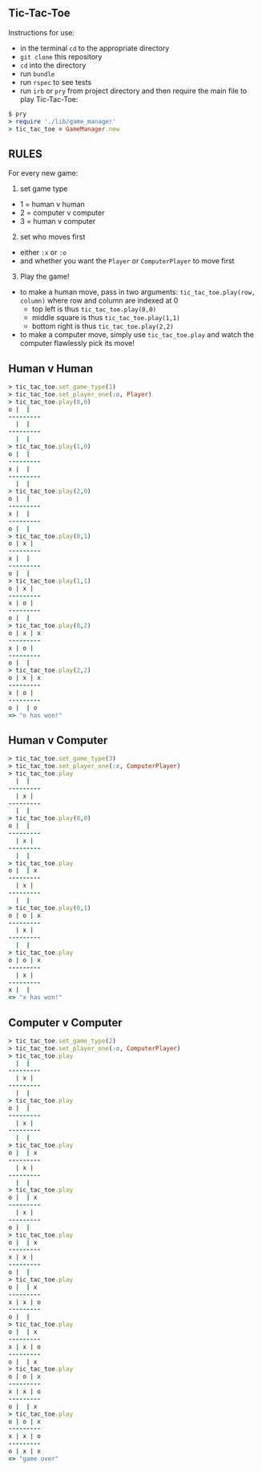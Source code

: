 
Tic-Tac-Toe
---

Instructions for use:

- in the terminal `cd` to the appropriate directory
- `git clone` this repository
- `cd` into the directory
- run `bundle`
- run `rspec` to see tests
- run `irb` or `pry` from project directory and then require the main file to play Tic-Tac-Toe:

```ruby
$ pry
> require './lib/game_manager'
> tic_tac_toe = GameManager.new
```
RULES
---
For every new game:

1. set game type
  - 1 = human v human
  - 2 = computer v computer
  - 3 = human v computer
2. set who moves first
  - either `:x` or `:o`
  - and whether you want the `Player` or `ComputerPlayer` to move first
3. Play the game!
  - to make a human move, pass in two arguments: `tic_tac_toe.play(row, column)` where row and column are indexed at 0
    - top left is thus `tic_tac_toe.play(0,0)`
    - middle square is thus `tic_tac_toe.play(1,1)`
    - bottom right is thus `tic_tac_toe.play(2,2)`
  - to make a computer move, simply use `tic_tac_toe.play` and watch the computer flawlessly pick its move!

Human v Human
---
```ruby
> tic_tac_toe.set_game_type(1)
> tic_tac_toe.set_player_one(:o, Player)
> tic_tac_toe.play(0,0)
o |  |
---------
  |  |
---------
  |  |
> tic_tac_toe.play(1,0)
o |  |
---------
x |  |
---------
  |  |
> tic_tac_toe.play(2,0)
o |  |
---------
x |  |
---------
o |  |
> tic_tac_toe.play(0,1)
o | x |
---------
x |  |
---------
o |  |
> tic_tac_toe.play(1,1)
o | x |
---------
x | o |
---------
o |  |
> tic_tac_toe.play(0,2)
o | x | x
---------
x | o |
---------
o |  |
> tic_tac_toe.play(2,2)
o | x | x
---------
x | o |
---------
o |  | o
=> "o has won!"
```
Human v Computer
---
```ruby
> tic_tac_toe.set_game_type(3)
> tic_tac_toe.set_player_one(:x, ComputerPlayer)
> tic_tac_toe.play
  |  |
---------
  | x |
---------
  |  |
> tic_tac_toe.play(0,0)
o |  |
---------
  | x |
---------
  |  |
> tic_tac_toe.play
o |  | x
---------
  | x |
---------
  |  |
> tic_tac_toe.play(0,1)
o | o | x
---------
  | x |
---------
  |  |
> tic_tac_toe.play
o | o | x
---------
  | x |
---------
x |  |
=> "x has won!"
```
Computer v Computer
---
```ruby
> tic_tac_toe.set_game_type(2)
> tic_tac_toe.set_player_one(:o, ComputerPlayer)
> tic_tac_toe.play
  |  |
---------
  | x |
---------
  |  |
> tic_tac_toe.play
o |  |
---------
  | x |
---------
  |  |
> tic_tac_toe.play
o |  | x
---------
  | x |
---------
  |  |
> tic_tac_toe.play
o |  | x
---------
  | x |
---------
o |  |
> tic_tac_toe.play
o |  | x
---------
x | x |
---------
o |  |
> tic_tac_toe.play
o |  | x
---------
x | x | o
---------
o |  |
> tic_tac_toe.play
o |  | x
---------
x | x | o
---------
o |  | x
> tic_tac_toe.play
o | o | x
---------
x | x | o
---------
o |  | x
> tic_tac_toe.play
o | o | x
---------
x | x | o
---------
o | x | x
=> "game over"
```
